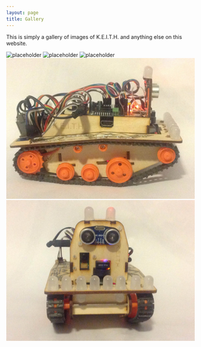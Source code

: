 ```yaml
---
layout: page
title: Gallery
---
```


<p class="message">
  This is simply a gallery of images of K.E.I.T.H. and anything else on this website.
</p>

![placeholder](http://placehold.it/800x400 "Large example image")
![placeholder](http://placehold.it/400x200 "Medium example image")
![placeholder](http://placehold.it/200x200 "Small example image")
![placeholder](/images/sidev5.jpg "Side-on view of K.E.I.T.H. MK5")
![placeholder](/images/frontv5.jpg "Front-on view of K.E.I.T.H. MK5")
